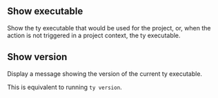 ## Show executable

Show the ty executable that would be used for the project,
or, when the action is not triggered in a project context,
the ty executable.


## Show version

Display a message showing the version of the current ty executable.

This is equivalent to running `ty version`.
